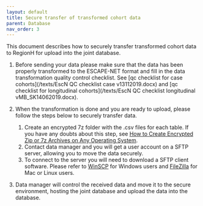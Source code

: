 ```yaml
---
layout: default
title: Secure transfer of transformed cohort data
parent: Database
nav_order: 3
---
```


This document describes how to securely transfer transformed cohort data to RegionH for upload into the joint database.

1. Before sending your data please make sure that the data has been properly transformed to the ESCAPE-NET format and fill in the data transformation quality control checklist. See [qc checklist for case cohorts](/texts/EscN QC checklist case v13112019.docx) and [qc checklist for longitudinal cohorts](/texts/EscN QC checklist longitudinal vMB_SK14062019.docx).

2. When the transformation is done and you are ready to upload, please follow the steps below to securely transfer data.
    1. Create an encrypted 7z folder with the .csv files for each table. If you have any doubts about this step, see [How to Create Encrypted Zip or 7z Archives on Any Operating System](https://www.howtogeek.com/203590/how-to-create-secure-encrypted-zip-or-7z-archives-on-any-operating-system/).
    2. Contact data manager and you will get a user account on a SFTP server, allowing you to move the data securely.
    3. To connect to the server you will need to download a SFTP client software. Please refer to [WinSCP](https://winscp.net/eng/download.php) for Windows users and [FileZilla](https://filezilla-project.org/) for Mac or Linux users.

3. Data manager will control the received data and move it to the secure environment, hosting the joint database and upload the data into the database.
